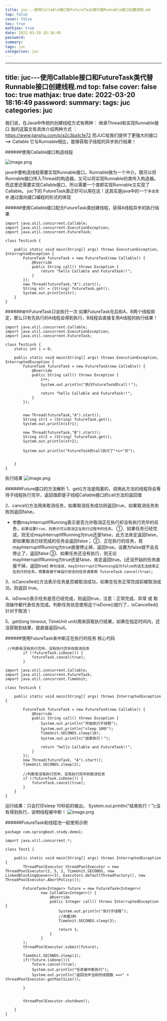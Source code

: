 ```yaml
---
title: juc---使用Callable接口和FutureTask类代替Runnable接口创建线程.md
top: false
cover: false
toc: true
mathjax: true
date: 2022-03-20 18:16:49
password:
summary:
tags: juc
categories: juc
---
```

---
title: juc---使用Callable接口和FutureTask类代替Runnable接口创建线程.md
top: false
cover: false
toc: true
mathjax: true
date: 2022-03-20 18:16:49
password:
summary:
tags: juc
categories: juc
---
我们说，在Java中传统的创建线程方式有两种： 继承Thread和实现Runnable接口
我的这篇文有具体介绍两种方式 ：https://www.jianshu.com/p/a2c3ba1c1e72
而JUC给我们提供了更强大的接口==> Callable
它与Runnable相比，能够获取子线程的异步执行结果！


######使用Callable接口构造线程

![image.png](https://upload-images.jianshu.io/upload_images/13965490-cf0680d9392dbfd1.png?imageMogr2/auto-orient/strip%7CimageView2/2/w/1240)

java中要构造线程需要实现Runnable接口，Runnable做为一个中介。既可以将Runnable接口传入Thread的构造器，又可以将实现Runnable的类传入构造器。而这里还需要实现Callable接口，所以需要一个类即实现Runnable又实现了Callable。
juc下的 FutureTask类正好可以用在这！这其实是java中的一个`多态思想` 通过面向接口编程的形式的体现

######使用Callable接口配合FutureTask类创建线程，获得A线程异步的执行结果
~~~
import java.util.concurrent.Callable;
import java.util.concurrent.ExecutionException;
import java.util.concurrent.FutureTask;

class TestLock {

    public static void main(String[] args) throws ExecutionException, InterruptedException {
        FutureTask futureTask = new FutureTask(new Callable() {
            @Override
            public String call() throws Exception {
                return "hello Callable and FutureTask!!";
            }
        });
        new Thread(futureTask,"A").start();
        String str = (String) futureTask.get();
        System.out.println(str);
    }
}
~~~

######`细节`FutureTask只会执行一次
如果FutureTask先后和A、B两个线程绑定，那么只有先执行的A线程会得到执行，B线程会直接复用A线程的执行结果！

~~~
import java.util.concurrent.Callable;
import java.util.concurrent.ExecutionException;
import java.util.concurrent.FutureTask;

class TestLock {
    static int i = 0;

    public static void main(String[] args) throws ExecutionException, InterruptedException {
        FutureTask futureTask = new FutureTask(new Callable() {
            @Override
            public String call() throws Exception {
                i++;
                System.out.println("执行FutureTask的call！");

                return "hello Callable and FutureTask!!";
            }
        });


        new Thread(futureTask,"A").start();
        String str1 = (String) futureTask.get();
        System.out.println(str1);

        new Thread(futureTask,"B").start();
        String str2 = (String) futureTask.get();
        System.out.println(str2);

        System.out.println("FutureTask的call执行了"+i+"次");


    }
}
~~~

执行结果
![image.png](https://upload-images.jianshu.io/upload_images/13965490-a4f8a6647b4c0a80.png?imageMogr2/auto-orient/strip%7CimageView2/2/w/1240)


######Future接口的方法解析
1、get()方法是阻塞的，调用此方法的线程将会等待子线程执行完毕，返回值即是子线程Callable接口的call方法的返回值

2、cancel()方法用来取消任务，如果取消任务成功则返回true，如果取消任务失败则返回false。
- 参数mayInterruptIfRunning表示是否允许取消正在执行却没有执行完毕的任务，`如果设置true，则表示可以取消正在执行过程中的任务。`
①、如果任务已经完成，则无论mayInterruptIfRunning为true还是false，此方法肯定返回false，即如果取消已经完成的任务会返回false；
②、正在执行的任务，若mayInterruptIfRunning为true直接停止掉，返回true。设置为false就不会去停止了，返回false
③、如果任务还没有执行，则无论mayInterruptIfRunning为true还是false，肯定返回true。(还没开始的任务直接干掉，返回true)
`换句话说，mayInterruptIfRunning设为false的话无法结束正在执行的任务。想要直接干掉运行状态的任务请使用 futureTask.cancel(true);`



3、isCancelled()方法表示任务是否被取消成功，如果在任务正常完成前被取消成功，则返回 true。

4、isDone()表示任务是否已经完成，则返回true，注意：正常完成、异常 或 取消操作都代表任务完成。判断任务状态使用这个isDone()就行了，isCancelled()针对于取消！

5、get(long timeout, TimeUnit unit)用来获取执行结果，如果在指定时间内，还没获取到结果，就直接返回null。

######使用FutureTask来中断正在执行的任务
核心代码
~~~
 //判断有没有执行完毕，没有执行完毕则取消任务
        if (!futureTask.isDone()) {
            futureTask.cancel(true);
        }
~~~

~~~
import java.util.concurrent.Callable;
import java.util.concurrent.FutureTask;
import java.util.concurrent.TimeUnit;

class TestLock {

    public static void main(String[] args) throws InterruptedException {

        FutureTask futureTask = new FutureTask(new Callable() {
            @Override
            public String call() throws Exception {
                System.out.println("开始执行子线程");
                System.out.println("sleep 10秒");
                TimeUnit.SECONDS.sleep(10);
                System.out.println("结束执行！");

                return "hello Callable and FutureTask!!";
            }
        });
        new Thread(futureTask, "A").start();
        TimeUnit.SECONDS.sleep(2);

        //判断有没有执行完毕，没有执行完毕则取消任务
        if (!futureTask.isDone()) {
            futureTask.cancel(true);
        }
    }
}
~~~
运行结果：只会打印sleep 10秒前的输出，    System.out.println("结束执行！");没有得到执行，说明线程被中断！
![image.png](https://upload-images.jianshu.io/upload_images/13965490-181ecd1b2ea0a95c.png?imageMogr2/auto-orient/strip%7CimageView2/2/w/1240)


######FutureTask和线程池一起使用示例
~~~
package com.springboot.study.demo1;

import java.util.concurrent.*;

class Test1 {

    public static void main(String[] args) throws InterruptedException {
        ThreadPoolExecutor threadPoolExecutor = new ThreadPoolExecutor(2, 5, 2, TimeUnit.SECONDS, new LinkedBlockingQueue<>(3), Executors.defaultThreadFactory(), new ThreadPoolExecutor.AbortPolicy());

        FutureTask<Integer> future = new FutureTask<Integer>(
                new Callable<Integer>() {
                    @Override
                    public Integer call() throws InterruptedException {
                        System.out.println("执行子线程");
                        //失眠3秒
                        TimeUnit.SECONDS.sleep(3);

                        return 1;
                    }
                }
        );
        threadPoolExecutor.submit(future);

        TimeUnit.SECONDS.sleep(1);
        if(!future.isDone()){
            future.cancel(true);
            System.out.println("任务被中断执行");
            System.out.println("返回池中当前的线程数 ==>" + threadPoolExecutor.getPoolSize());

        }


        threadPoolExecutor.shutdown();

    }
}
~~~
